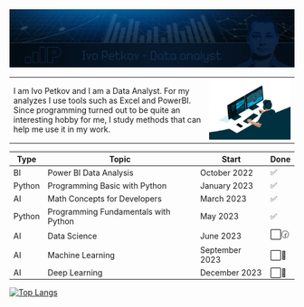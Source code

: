 <img src="ip681.jpg" alt="Analyst">


<table style="border-collapse: collapse; border: none;">
     <tr>
        <td>
        I am Ivo Petkov and I am a Data Analyst. For my analyzes I use tools such as Excel and PowerBI. Since programming turned out to be quite an interesting hobby for me, I study methods that can help me use it in my work.
        </td>
        <td>
        <img src="analyst.gif" alt="Analyst">
        </td>
    </tr>
</table>



<!-- I am Ivo Petkov and I am a Data Analyst. For my analyzes I use tools such as Excel and PowerBI. Since programming turned out to be quite an interesting hobby for me, I study methods that can help me use it in my work.

<img src="analyst.gif" alt="Analyst" width="500"> -->


| Type   | Topic                                | Start          | Done |
|--------|--------------------------------------|----------------|------|
| BI     | Power BI Data Analysis               | October 2022   | ✅   |
| Python | Programming Basic with Python        | January 2023   | ✅   |
| AI     | Math Concepts for Developers         | March 2023     | ✅   |
| Python | Programming Fundamentals with Python | May 2023       | ✅   |
| AI     | Data Science                         | June 2023      | ⬜️🕝   |
| AI     | Machine Learning                     | September 2023 | ⬜️📅   |
| AI     | Deep Learning                        | December 2023  | ⬜️📅   |




<!-- ![Anurag's GitHub stats](https://github-readme-stats.vercel.app/api?username=ip681&show_icons=true&theme=transparent) -->

[![Top Langs](https://github-readme-stats.vercel.app/api/top-langs/?username=ip681&hide_progress=true&layout=compact)](https://github.com/anuraghazra/github-readme-stats)



<!--
**ip681/ip681** is a ✨ _special_ ✨ repository because its `README.md` (this file) appears on your GitHub profile.

Here are some ideas to get you started:

- 🔭 I’m currently working on ...
- 🌱 I’m currently learning ...
- 👯 I’m looking to collaborate on ...
- 🤔 I’m looking for help with ...
- 💬 Ask me about ...
- 📫 How to reach me: ...
- 😄 Pronouns: ...
- ⚡ Fun fact: ...
-->
